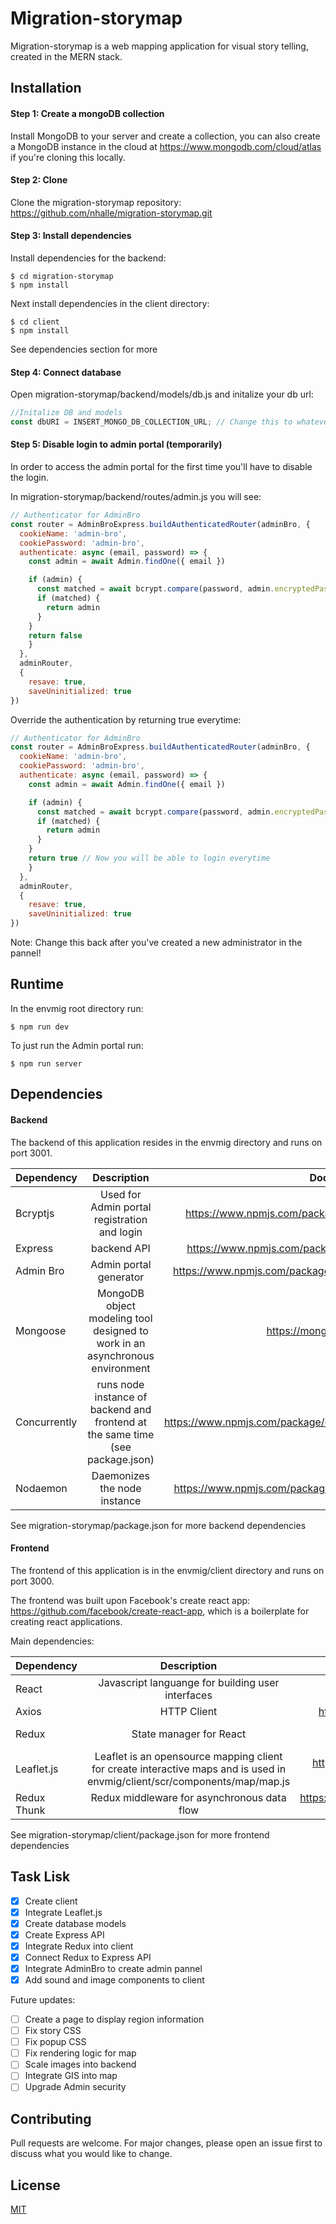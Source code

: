 

# Migration-storymap

Migration-storymap is a web mapping application for visual story telling, created in the MERN stack.


## Installation

#### Step 1: Create a mongoDB collection
Install MongoDB to your server and create a collection, you can also create a MongoDB instance in the cloud at https://www.mongodb.com/cloud/atlas if you're cloning this locally.

#### Step 2: Clone
Clone the migration-storymap repository: https://github.com/nhalle/migration-storymap.git

#### Step 3: Install dependencies

Install dependencies for the backend:

``` shell
$ cd migration-storymap
$ npm install

```

Next install dependencies in the client directory:

``` shell
$ cd client
$ npm install
```

See dependencies section for more

#### Step 4: Connect database

Open migration-storymap/backend/models/db.js and initalize your db url:

``` JavaScript
//Initalize DB and models
const dbURI = INSERT_MONGO_DB_COLLECTION_URL; // Change this to whatever your DB url is
```

#### Step 5: Disable login to admin portal (temporarily)

In order to access the admin portal for the first time you'll have to disable the login.


In migration-storymap/backend/routes/admin.js you will see:

``` JavaScript
// Authenticator for AdminBro
const router = AdminBroExpress.buildAuthenticatedRouter(adminBro, {
  cookieName: 'admin-bro',
  cookiePassword: 'admin-bro',
  authenticate: async (email, password) => {
    const admin = await Admin.findOne({ email })

    if (admin) {
      const matched = await bcrypt.compare(password, admin.encryptedPassword)
      if (matched) {
        return admin
      }
    }
    return false
    }
  },
  adminRouter,
  {
    resave: true,
    saveUninitialized: true
})
```

Override the authentication by returning true everytime:

``` JavaScript
// Authenticator for AdminBro
const router = AdminBroExpress.buildAuthenticatedRouter(adminBro, {
  cookieName: 'admin-bro',
  cookiePassword: 'admin-bro',
  authenticate: async (email, password) => {
    const admin = await Admin.findOne({ email })

    if (admin) {
      const matched = await bcrypt.compare(password, admin.encryptedPassword)
      if (matched) {
        return admin
      }
    }
    return true // Now you will be able to login everytime
    }
  },
  adminRouter,
  {
    resave: true,
    saveUninitialized: true
})
```

Note: Change this back after you've created a new administrator in the pannel!

## Runtime

In the envmig root directory run:

``` shell
$ npm run dev
```

To just run the Admin portal run:

``` shell
$ npm run server
```

 

## Dependencies

#### Backend
The backend of this application resides in the envmig directory and runs on port 3001.


| Dependency      | Description | Documentation     |
| :---        |    :----:   |          ---: |
| Bcryptjs      | Used for Admin portal registration and login       | https://www.npmjs.com/package/bcryptjs   |
| Express   | backend API       | https://www.npmjs.com/package/express     |
| Admin Bro   | Admin portal generator      | https://www.npmjs.com/package/admin-bro     |
| Mongoose   | MongoDB object modeling tool designed to work in an asynchronous environment    | https://mongoosejs.com/|
| Concurrently   | runs node instance of backend and frontend at the same time (see package.json)   | https://www.npmjs.com/package/concurrently| 
| Nodaemon   | Daemonizes the node instance   |https://www.npmjs.com/package/nodaemon|

See migration-storymap/package.json for more backend dependencies

#### Frontend

The frontend of this application is in the  envmig/client directory and runs on port 3000.

The frontend was built upon Facebook's create react app: https://github.com/facebook/create-react-app, which is a boilerplate for creating react applications.   

Main dependencies:

| Dependency      | Description | Documentation     |
| :---        |    :----:   |          ---: |
| React      |  Javascript languange for building user interfaces      | https://reactjs.org/   |
| Axios   | HTTP Client      | https://github.com/axios/axios    |
| Redux | State manager for React| https://redux.js.org/api/api-reference|
| Leaflet.js | Leaflet is an opensource mapping client for create interactive maps and is used in envmig/client/scr/components/map/map.js| https://leafletjs.com/reference-1.6.0.html |
| Redux Thunk | Redux middleware for asynchronous data flow| https://github.com/reduxjs/redux-thunk |

See migration-storymap/client/package.json for more frontend dependencies

## Task Lisk

- [x] Create client
- [x] Integrate Leaflet.js 
- [x] Create database models
- [x] Create Express API
- [x] Integrate Redux into client
- [x] Connect Redux to Express API
- [x] Integrate AdminBro to create admin pannel
- [x] Add sound and image components to client

Future updates:
- [ ] Create a page to display region information
- [ ] Fix story CSS
- [ ] Fix popup CSS
- [ ] Fix rendering logic for map
- [ ] Scale images into backend
- [ ] Integrate GIS into map
- [ ] Upgrade Admin security

## Contributing
Pull requests are welcome. For major changes, please open an issue first to discuss what you would like to change.


## License
[MIT](https://choosealicense.com/licenses/mit/)